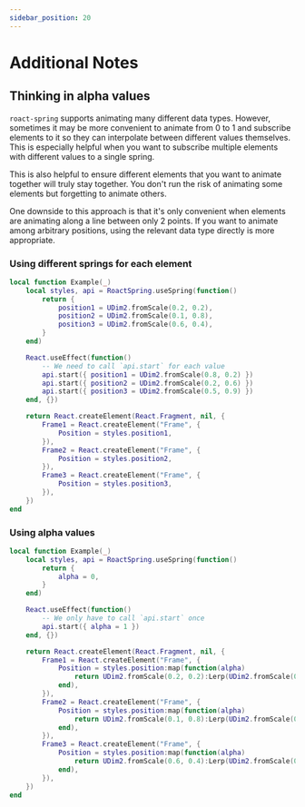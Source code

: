 ```yaml
---
sidebar_position: 20
---
```


# Additional Notes

## Thinking in alpha values

`roact-spring` supports animating many different data types. However, sometimes it may be more convenient to animate from 0 to 1 and subscribe elements to it so they can interpolate between different values themselves. This is especially helpful when you want to subscribe multiple elements with different values to a single spring.

This is also helpful to ensure different elements that you want to animate together will truly stay together. You don't run the risk of animating some elements but forgetting to animate others.

One downside to this approach is that it's only convenient when elements are animating along a line between only 2 points. If you want to animate among arbitrary positions, using the relevant data type directly is more appropriate.

### Using different springs for each element
```lua
local function Example(_)
    local styles, api = RoactSpring.useSpring(function()
        return {
            position1 = UDim2.fromScale(0.2, 0.2),
            position2 = UDim2.fromScale(0.1, 0.8),
            position3 = UDim2.fromScale(0.6, 0.4),
        }
    end)

    React.useEffect(function()
        -- We need to call `api.start` for each value
        api.start({ position1 = UDim2.fromScale(0.8, 0.2) })
        api.start({ position2 = UDim2.fromScale(0.2, 0.6) })
        api.start({ position3 = UDim2.fromScale(0.5, 0.9) })
    end, {})

	return React.createElement(React.Fragment, nil, {
        Frame1 = React.createElement("Frame", {
            Position = styles.position1,
        }),
        Frame2 = React.createElement("Frame", {
            Position = styles.position2,
        }),
        Frame3 = React.createElement("Frame", {
            Position = styles.position3,
        }),
    })
end
```

### Using alpha values
```lua
local function Example(_)
    local styles, api = RoactSpring.useSpring(function()
        return {
            alpha = 0,
        }
    end)

    React.useEffect(function()
        -- We only have to call `api.start` once
        api.start({ alpha = 1 })
    end, {})

	return React.createElement(React.Fragment, nil, {
        Frame1 = React.createElement("Frame", {
            Position = styles.position:map(function(alpha)
                return UDim2.fromScale(0.2, 0.2):Lerp(UDim2.fromScale(0.8, 0.2), alpha)
            end),
        }),
        Frame2 = React.createElement("Frame", {
            Position = styles.position:map(function(alpha)
                return UDim2.fromScale(0.1, 0.8):Lerp(UDim2.fromScale(0.2, 0.6), alpha)
            end),
        }),
        Frame3 = React.createElement("Frame", {
            Position = styles.position:map(function(alpha)
                return UDim2.fromScale(0.6, 0.4):Lerp(UDim2.fromScale(0.5, 0.9), alpha)
            end),
        }),
    })
end
```
